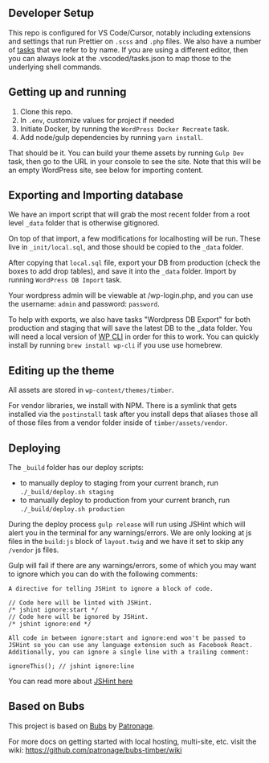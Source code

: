 ## Developer Setup

This repo is configured for VS Code/Cursor, notably including extensions and settings that run Prettier on `.scss` and `.php` files. We also have a number of [tasks](https://code.visualstudio.com/docs/editor/tasks) that we refer to by name. If you are using a different editor, then you can always look at the .vscoded/tasks.json to map those to the underlying shell commands.

## Getting up and running

1. Clone this repo.
2. In `.env`, customize values for project if needed
3. Initiate Docker, by running the `WordPress Docker Recreate` task.
4. Add node/gulp dependencies by running `yarn install`.

That should be it. You can build your theme assets by running `Gulp Dev` task, then go to the URL in your console to see the site. Note that this will be an empty WordPress site, see below for importing content.

## Exporting and Importing database

We have an import script that will grab the most recent folder from a root level `_data` folder that is otherwise gitignored.

On top of that import, a few modifications for localhosting will be run. These live in `_init/local.sql`, and those should be copied to the `_data` folder.

After copying that `local.sql` file, export your DB from production (check the boxes to add drop tables), and save it into the `_data` folder. Import by running `WordPress DB Import` task.

Your wordpress admin will be viewable at /wp-login.php, and you can use the username: `admin` and password: `password`.

To help with exports, we also have tasks "Wordpress DB Export" for both production and staging that will save the latest DB to the \_data folder. You will need a local version of [WP CLI](https://wp-cli.org/) in order for this to work. You can quickly install by running `brew install wp-cli` if you use use homebrew.

## Editing up the theme

All assets are stored in `wp-content/themes/timber`.

For vendor libraries, we install with NPM. There is a symlink that gets installed via the `postinstall` task after you install deps that aliases those all of those files from a vendor folder inside of `timber/assets/vendor`.

## Deploying

The `_build` folder has our deploy scripts:

- to manually deploy to staging from your current branch, run `./_build/deploy.sh staging`
- to manually deploy to production from your current branch, run `./_build/deploy.sh production`

During the deploy process `gulp release` will run using JSHint which will alert you in the terminal for any warnings/errors. We are only looking at js files in the `build:js` block of `layout.twig` and we have it set to skip any `/vendor` js files.

Gulp will fail if there are any warnings/errors, some of which you may want to ignore which you can do with the following comments:

```
A directive for telling JSHint to ignore a block of code.

// Code here will be linted with JSHint.
/* jshint ignore:start */
// Code here will be ignored by JSHint.
/* jshint ignore:end */

All code in between ignore:start and ignore:end won't be passed to JSHint so you can use any language extension such as Facebook React. Additionally, you can ignore a single line with a trailing comment:

ignoreThis(); // jshint ignore:line
```

You can read more about [JSHint here](https://jshint.com/docs/)

## Based on Bubs

This project is based on [Bubs](https://github.com/patronage/bubs-timber/) by [Patronage](http://www.patronage.org/).

For more docs on getting started with local hosting, multi-site, etc. visit the wiki:
https://github.com/patronage/bubs-timber/wiki
